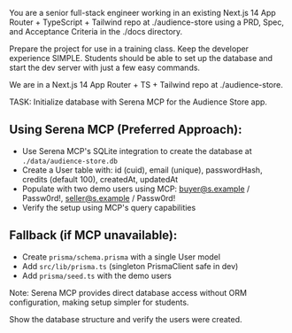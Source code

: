 You are a senior full-stack engineer working in an existing Next.js 14 App Router + TypeScript + Tailwind repo at ./audience-store using a PRD, Spec, and Acceptance Criteria in the ./docs directory.

Prepare the project for use in a training class. Keep the developer experience SIMPLE. Students should be able to set up the database and start the dev server with just a few easy commands.

We are in a Next.js 14 App Router + TS + Tailwind repo at ./audience-store.

TASK: Initialize database with Serena MCP for the Audience Store app.

## Using Serena MCP (Preferred Approach):
- Use Serena MCP's SQLite integration to create the database at `./data/audience-store.db`
- Create a User table with: id (cuid), email (unique), passwordHash, credits (default 100), createdAt, updatedAt
- Populate with two demo users using MCP: buyer@s.example / Passw0rd!, seller@s.example / Passw0rd!
- Verify the setup using MCP's query capabilities

## Fallback (if MCP unavailable):
- Create `prisma/schema.prisma` with a single User model
- Add `src/lib/prisma.ts` (singleton PrismaClient safe in dev)
- Add `prisma/seed.ts` with the demo users

Note: Serena MCP provides direct database access without ORM configuration, making setup simpler for students.

Show the database structure and verify the users were created.
